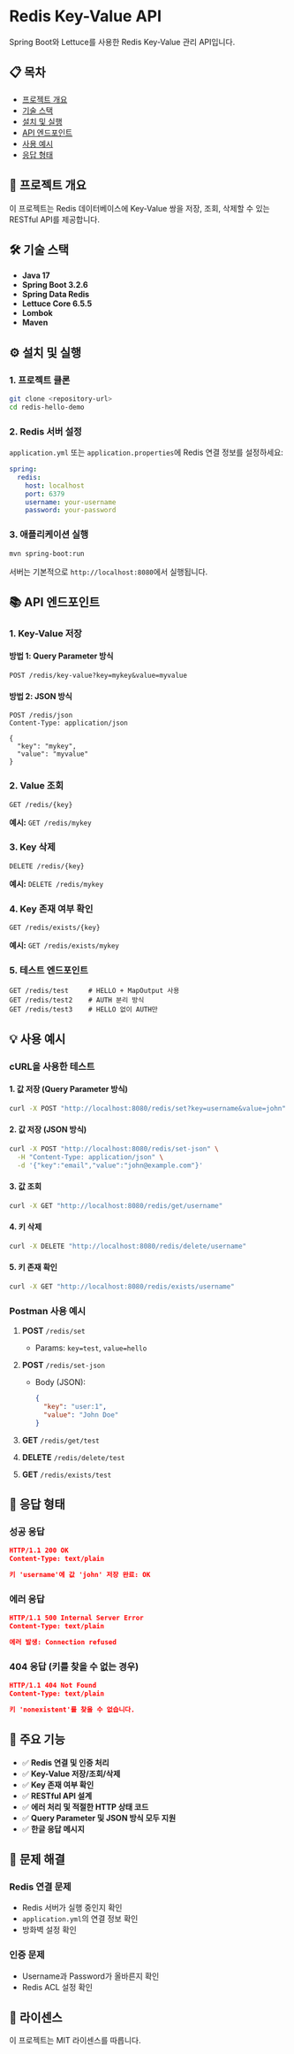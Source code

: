 # Redis Key-Value API

Spring Boot와 Lettuce를 사용한 Redis Key-Value 관리 API입니다.

## 📋 목차

- [프로젝트 개요](#프로젝트-개요)
- [기술 스택](#기술-스택)
- [설치 및 실행](#설치-및-실행)
- [API 엔드포인트](#api-엔드포인트)
- [사용 예시](#사용-예시)
- [응답 형태](#응답-형태)

## 🚀 프로젝트 개요

이 프로젝트는 Redis 데이터베이스에 Key-Value 쌍을 저장, 조회, 삭제할 수 있는 RESTful API를 제공합니다.

## 🛠 기술 스택

- **Java 17**
- **Spring Boot 3.2.6**
- **Spring Data Redis**
- **Lettuce Core 6.5.5**
- **Lombok**
- **Maven**

## ⚙️ 설치 및 실행

### 1. 프로젝트 클론
```bash
git clone <repository-url>
cd redis-hello-demo
```

### 2. Redis 서버 설정
`application.yml` 또는 `application.properties`에 Redis 연결 정보를 설정하세요:

```yaml
spring:
  redis:
    host: localhost
    port: 6379
    username: your-username
    password: your-password
```

### 3. 애플리케이션 실행
```bash
mvn spring-boot:run
```

서버는 기본적으로 `http://localhost:8080`에서 실행됩니다.

## 📚 API 엔드포인트

### 1. Key-Value 저장

#### 방법 1: Query Parameter 방식
```http
POST /redis/key-value?key=mykey&value=myvalue
```

#### 방법 2: JSON 방식
```http
POST /redis/json
Content-Type: application/json

{
  "key": "mykey",
  "value": "myvalue"
}
```

### 2. Value 조회
```http
GET /redis/{key}
```
**예시:** `GET /redis/mykey`

### 3. Key 삭제
```http
DELETE /redis/{key}
```
**예시:** `DELETE /redis/mykey`

### 4. Key 존재 여부 확인
```http
GET /redis/exists/{key}
```
**예시:** `GET /redis/exists/mykey`

### 5. 테스트 엔드포인트
```http
GET /redis/test     # HELLO + MapOutput 사용
GET /redis/test2    # AUTH 분리 방식
GET /redis/test3    # HELLO 없이 AUTH만
```

## 💡 사용 예시

### cURL을 사용한 테스트

#### 1. 값 저장 (Query Parameter 방식)
```bash
curl -X POST "http://localhost:8080/redis/set?key=username&value=john"
```

#### 2. 값 저장 (JSON 방식)
```bash
curl -X POST "http://localhost:8080/redis/set-json" \
  -H "Content-Type: application/json" \
  -d '{"key":"email","value":"john@example.com"}'
```

#### 3. 값 조회
```bash
curl -X GET "http://localhost:8080/redis/get/username"
```

#### 4. 키 삭제
```bash
curl -X DELETE "http://localhost:8080/redis/delete/username"
```

#### 5. 키 존재 확인
```bash
curl -X GET "http://localhost:8080/redis/exists/username"
```

### Postman 사용 예시

1. **POST** `/redis/set`
   - Params: `key=test`, `value=hello`

2. **POST** `/redis/set-json`
   - Body (JSON):
     ```json
     {
       "key": "user:1",
       "value": "John Doe"
     }
     ```

3. **GET** `/redis/get/test`

4. **DELETE** `/redis/delete/test`

5. **GET** `/redis/exists/test`

## 📝 응답 형태

### 성공 응답
```json
HTTP/1.1 200 OK
Content-Type: text/plain

키 'username'에 값 'john' 저장 완료: OK
```

### 에러 응답
```json
HTTP/1.1 500 Internal Server Error
Content-Type: text/plain

에러 발생: Connection refused
```

### 404 응답 (키를 찾을 수 없는 경우)
```json
HTTP/1.1 404 Not Found
Content-Type: text/plain

키 'nonexistent'를 찾을 수 없습니다.
```

## 🔧 주요 기능

- ✅ **Redis 연결 및 인증 처리**
- ✅ **Key-Value 저장/조회/삭제**
- ✅ **Key 존재 여부 확인**
- ✅ **RESTful API 설계**
- ✅ **에러 처리 및 적절한 HTTP 상태 코드**
- ✅ **Query Parameter 및 JSON 방식 모두 지원**
- ✅ **한글 응답 메시지**

## 🐛 문제 해결

### Redis 연결 문제
- Redis 서버가 실행 중인지 확인
- `application.yml`의 연결 정보 확인
- 방화벽 설정 확인

### 인증 문제
- Username과 Password가 올바른지 확인
- Redis ACL 설정 확인

## 📄 라이센스

이 프로젝트는 MIT 라이센스를 따릅니다.
